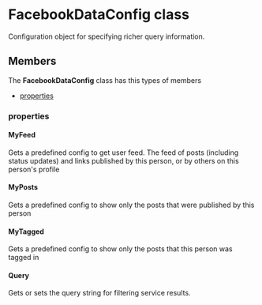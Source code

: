 
# FacebookDataConfig class

Configuration object for specifying richer query information.

## Members

The **FacebookDataConfig** class has this types of members

* [properties](#properties)

### properties

#### MyFeed

Gets a predefined config to get user feed. The feed of posts (including status updates) and links published by this person, or by others on this person's profile

#### MyPosts

Gets a predefined config to show only the posts that were published by this person

#### MyTagged

Gets a predefined config to show only the posts that this person was tagged in

#### Query

Gets or sets the query string for filtering service results.
